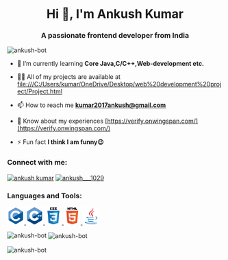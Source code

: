 <h1 align="center">Hi 👋, I'm Ankush Kumar</h1>
<h3 align="center">A passionate frontend developer from India</h3>

<p align="left"> <img src="https://komarev.com/ghpvc/?username=ankush-bot&label=Profile%20views&color=0e75b6&style=flat" alt="ankush-bot" /> </p>

- 🌱 I’m currently learning **Core Java,C/C++,Web-development etc.**

- 👨‍💻 All of my projects are available at [file:///C:/Users/kumar/OneDrive/Desktop/web%20development%20project/Project.html](file:///C:/Users/kumar/OneDrive/Desktop/web%20development%20project/Project.html)

- 📫 How to reach me **kumar2017ankush@gmail.com**

- 📄 Know about my experiences [https://verify.onwingspan.com/](https://verify.onwingspan.com/)

- ⚡ Fun fact **I think I am funny😉**

<h3 align="left">Connect with me:</h3>
<p align="left">
<a href="https://linkedin.com/in/ankush kumar" target="blank"><img align="center" src="https://raw.githubusercontent.com/rahuldkjain/github-profile-readme-generator/master/src/images/icons/Social/linked-in-alt.svg" alt="ankush kumar" height="30" width="40" /></a>
<a href="https://instagram.com/ankush___1029" target="blank"><img align="center" src="https://raw.githubusercontent.com/rahuldkjain/github-profile-readme-generator/master/src/images/icons/Social/instagram.svg" alt="ankush___1029" height="30" width="40" /></a>
</p>

<h3 align="left">Languages and Tools:</h3>
<p align="left"> <a href="https://www.cprogramming.com/" target="_blank" rel="noreferrer"> <img src="https://raw.githubusercontent.com/devicons/devicon/master/icons/c/c-original.svg" alt="c" width="40" height="40"/> </a> <a href="https://www.w3schools.com/cpp/" target="_blank" rel="noreferrer"> <img src="https://raw.githubusercontent.com/devicons/devicon/master/icons/cplusplus/cplusplus-original.svg" alt="cplusplus" width="40" height="40"/> </a> <a href="https://www.w3schools.com/css/" target="_blank" rel="noreferrer"> <img src="https://raw.githubusercontent.com/devicons/devicon/master/icons/css3/css3-original-wordmark.svg" alt="css3" width="40" height="40"/> </a> <a href="https://www.w3.org/html/" target="_blank" rel="noreferrer"> <img src="https://raw.githubusercontent.com/devicons/devicon/master/icons/html5/html5-original-wordmark.svg" alt="html5" width="40" height="40"/> </a> <a href="https://www.java.com" target="_blank" rel="noreferrer"> <img src="https://raw.githubusercontent.com/devicons/devicon/master/icons/java/java-original.svg" alt="java" width="40" height="40"/> </a> </p>

<p><img align="left" src="https://github-readme-stats.vercel.app/api/top-langs?username=ankush-bot&show_icons=true&locale=en&layout=compact" alt="ankush-bot" /></p>

<p>&nbsp;<img align="center" src="https://github-readme-stats.vercel.app/api?username=ankush-bot&show_icons=true&locale=en" alt="ankush-bot" /></p>

<p><img align="center" src="https://github-readme-streak-stats.herokuapp.com/?user=ankush-bot&" alt="ankush-bot" /></p>
